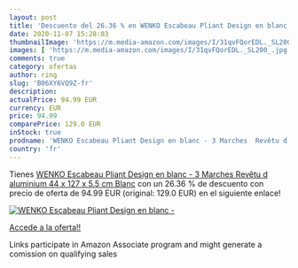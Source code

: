```yaml
---
layout: post
title: 'Descuento del 26.36 % en WENKO Escabeau Pliant Design en blanc - '
date: 2020-11-07 15:28:03
thumbnailImage: 'https://m.media-amazon.com/images/I/31qvFQorEDL._SL200_.jpg'
images: [ 'https://m.media-amazon.com/images/I/31qvFQorEDL._SL200_.jpg' ]
comments: true
category: ofertas
author: ring
slug: 'B06XY6VQ9Z-fr'
description:
actualPrice: 94.99 EUR
currency: EUR
price: 94.99
comparePrice: 129.0 EUR
inStock: true
prodname: 'WENKO Escabeau Pliant Design en blanc - 3 Marches  Revêtu d aluminium  44 x 127 x 5.5 cm  Blanc'
country: 'fr'
---
```


Tienes [WENKO Escabeau Pliant Design en blanc - 3 Marches  Revêtu d aluminium  44 x 127 x 5.5 cm  Blanc](https://www.amazon.fr/dp/B06XY6VQ9Z/?tag=tolees0d-21) con un 26.36 % de descuento con precio de oferta de 94.99 EUR (original: 129.0 EUR) en el siguiente enlace!

[![WENKO Escabeau Pliant Design en blanc - ](https://m.media-amazon.com/images/I/31qvFQorEDL._SL200_.jpg)](https://www.amazon.fr/dp/B06XY6VQ9Z/?tag=tolees0d-21)

[Accede a la oferta!!](https://www.amazon.fr/dp/B06XY6VQ9Z/?tag=tolees0d-21)

Links participate in Amazon Associate program and might generate a comission on qualifying sales


